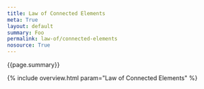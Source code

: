 ```yaml
---
title: Law of Connected Elements
meta: True
layout: default
summary: Foo
permalink: law-of/connected-elements
nosource: True
---
```


<div class="hero">{{page.summary}}</div>

{% include overview.html param="Law of Connected Elements" %}
